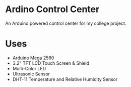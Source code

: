 # Ardino Control Center
An Arduino powered control center for my college project.

# Uses
* Arduino Mega 2560
* 3.2" TFT LCD Touch Screen & Shield
* Multi-Color LED
* Ultrasonic Sensor
* DHT-11 Temperature and Relative Humidity Sensor